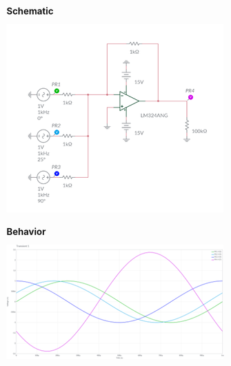 ## Schematic
<p align=center>
  <img src=https://raw.githubusercontent.com/Brandyn-Davis/circuits/main/Operational%20Amplifier/Summing%20Amplifier/Summing_amp.png>
</p>

## Behavior
<p align=center>
  <img src=https://raw.githubusercontent.com/Brandyn-Davis/circuits/main/Operational%20Amplifier/Summing%20Amplifier/simulation_Summing_amp.png>
</p>
